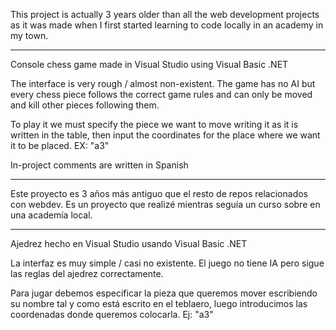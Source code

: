 This project is actually 3 years older than all the web development projects as it was made when I first started learning to code locally in an academy in my town.

---------------------------------------------------------------------------------------------------------------------------------------

Console chess game made in Visual Studio using Visual Basic .NET

The interface is very rough /  almost non-existent. 
The game has no AI but every chess piece follows the correct game rules and can only be moved and kill other pieces following them.

To play it we must specify the piece we want to move writing it as it is written in the table, then input the coordinates for the place where we want it to be placed. EX: "a3"

In-project comments are written in Spanish 

---------------------------------------------------------------------------------------------------------------------------------------

Este proyecto es 3 años más antiguo que el resto de repos relacionados con webdev. Es un proyecto que realizé mientras seguía un curso sobre en una academía local.

---------------------------------------------------------------------------------------------------------------------------------------

Ajedrez hecho en Visual Studio usando Visual Basic .NET

La interfaz es muy simple /  casi no existente. 
El juego no tiene IA pero sigue las reglas del ajedrez correctamente.

Para jugar debemos especificar la pieza que queremos mover escribiendo su nombre tal y como está escrito en el teblaero, luego introducimos las coordenadas donde queremos colocarla. Ej: "a3"
